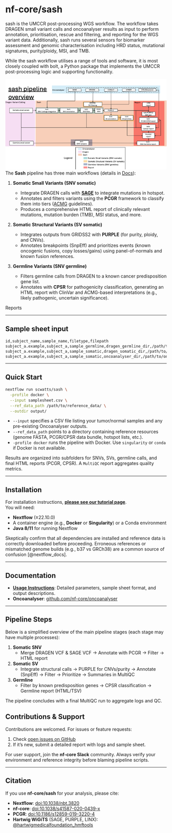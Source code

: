 # nf-core/sash

sash is the UMCCR post-processing WGS workflow. The workflow takes DRAGEN small variant calls and oncoanalyser results as input to perform annotation, prioritisation, rescue and filtering, and reporting for the WGS variant data. Additionally, sash runs several sensors for biomarker assessment and genomic characterisation including HRD status, mutational signatures, purity/ploidy, MSI, and TMB.

While the sash workflow utilises a range of tools and software, it is most closely coupled with bolt, a Python package that implements the UMCCR post-processing logic and supporting functionality.

![Summary](docs/images/sash_overview_qc.png)
The **Sash** pipeline has three main workflows (details in [Docs](docs/README.md)):

1. **Somatic Small Variants (SNV somatic)**
   - Integrate DRAGEN calls with [**SAGE**](https://github.com/hartwigmedical/hmftools/tree/master/sage) to integrate mutations in hotspot.
   - Annotates and filters variants using the **PCGR** framework to classify them into tiers ([ACMG](https://www.ncbi.nlm.nih.gov/pubmed/27993330) guidelines).
   - Produces a comprehensive HTML report of clinically relevant mutations, mutation burden (TMB), MSI status, and more.

2. **Somatic Structural Variants (SV somatic)**
   - Integrates outputs from GRIDSS2 with **PURPLE** (for purity, ploidy, and CNVs).
   - Annotates breakpoints (SnpEff) and prioritizes events (known oncogenic fusions, copy losses/gains) using panel-of-normals and known fusion references.

3. **Germline Variants (SNV germline)**
   - Filters germline calls from DRAGEN to a known cancer predisposition gene list.
   - Annotates with **CPSR** for pathogenicity classification, generating an HTML report with ClinVar and ACMG-based interpretations (e.g., likely pathogenic, uncertain significance).

Reports

---
## Sample sheet input 

```csv
id,subject_name,sample_name,filetype,filepath
subject_a.example,subject_a,sample_germline,dragen_germline_dir,/path/to/dragen_germline/
subject_a.example,subject_a,sample_somatic,dragen_somatic_dir,/path/to/dragen_somatic/
subject_a.example,subject_a,sample_somatic,oncoanalyser_dir,/path/to/oncoanalyser/
```

---
## Quick Start

```bash
nextflow run scwatts/sash \
  -profile docker \
  --input samplesheet.csv \
  --ref_data_path /path/to/reference_data/ \
  --outdir output/
```

- `--input` specifies a CSV file listing your tumor/normal samples and any pre-existing Oncoanalyser outputs.  
- `--ref_data_path` points to a directory containing reference resources (genome FASTA, PCGR/CPSR data bundle, hotspot lists, etc.).  
- `-profile docker` runs the pipeline with Docker. Use `singularity` or `conda` if Docker is not available.  

Results are organized into subfolders for SNVs, SVs, germline calls, and final HTML reports (PCGR, CPSR). A `MultiQC` report aggregates quality metrics.

---

## Installation

For installation instructions, **[please see our tutorial page](https://nf-co.re/usage/installation)**.  
You will need:
- **Nextflow** (≥22.10.0)  
- A container engine (e.g., **Docker** or **Singularity**) or a Conda environment  
- **Java 8/11** for running Nextflow  

Skeptically confirm that all dependencies are installed and reference data is correctly downloaded before proceeding. Erroneous references or mismatched genome builds (e.g., b37 vs GRCh38) are a common source of confusion [@nextflow_docs].

---

## Documentation

- **[Usage Instructions](docs/usage.md)**: Detailed parameters, sample sheet format, and output descriptions.  
- **Oncoanalyser**: [github.com/nf-core/oncoanalyser](https://github.com/nf-core/oncoanalyser)  


---

## Pipeline Steps

Below is a simplified overview of the main pipeline stages (each stage may have multiple processes):

1. **Somatic SNV**  
   - Merge DRAGEN VCF & SAGE VCF → Annotate with PCGR → Filter → HTML report  
2. **Somatic SV**  
   - Integrate structural calls → PURPLE for CNVs/purity → Annotate (SnpEff) → Filter → Prioritize → Summaries in MultiQC
3. **Germline**  
   - Filter by known predisposition genes → CPSR classification → Germline report (HTML/TSV)  

The pipeline concludes with a final MultiQC run to aggregate logs and QC.


## Contributions & Support

Contributions are welcomed. For issues or feature requests:
1. Check [open issues on GitHub](https://github.com/nf-core/sash/issues)  
2. If it’s new, submit a detailed report with logs and sample sheet.  

For user support, join the **nf-core Slack** community. Always verify your environment and reference integrity before blaming pipeline scripts.

---

## Citation

If you use **nf-core/sash** for your analysis, please cite:

- **Nextflow**: [doi:10.1038/nbt.3820](https://doi.org/10.1038/nbt.3820)  
- **nf-core**: [doi:10.1038/s41587-020-0439-x](https://doi.org/10.1038/s41587-020-0439-x)  
- **PCGR**: [doi:10.1186/s12859-019-3220-4](https://doi.org/10.1186/s12859-019-3220-4)  
- **Hartwig WiGiTS** (SAGE, PURPLE, LINX): [@hartwigmedicalfoundation_hmftools](https://github.com/hartwigmedical/hmftools)